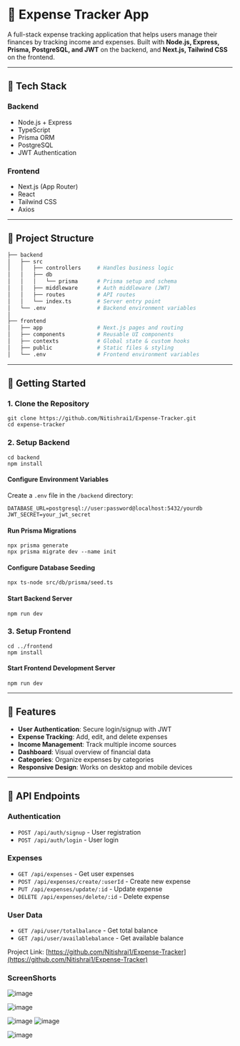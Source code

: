 

# 💸 Expense Tracker App

A full-stack expense tracking application that helps users manage their finances by tracking income and expenses. Built with **Node.js, Express, Prisma, PostgreSQL, and JWT** on the backend, and **Next.js, Tailwind CSS** on the frontend.

---

## 🔧 Tech Stack

### Backend
- Node.js + Express
- TypeScript
- Prisma ORM
- PostgreSQL
- JWT Authentication

### Frontend
- Next.js (App Router)
- React
- Tailwind CSS
- Axios

---

## 📁 Project Structure

```bash
├── backend
│   ├── src
│   │   ├── controllers     # Handles business logic
│   │   ├── db
│   │   │   └── prisma      # Prisma setup and schema
│   │   ├── middleware      # Auth middleware (JWT)
│   │   ├── routes          # API routes
│   │   └── index.ts        # Server entry point
│   └── .env                # Backend environment variables
│
├── frontend
│   ├── app                 # Next.js pages and routing
│   ├── components          # Reusable UI components
│   ├── contexts            # Global state & custom hooks
│   ├── public              # Static files & styling
│   └── .env                # Frontend environment variables
```

---

## 🚀 Getting Started

### 1. Clone the Repository

```shellscript
git clone https://github.com/Nitishrai1/Expense-Tracker.git
cd expense-tracker
```

### 2. Setup Backend

```shellscript
cd backend
npm install
```

#### Configure Environment Variables

Create a `.env` file in the `/backend` directory:

```shellscript
DATABASE_URL=postgresql://user:password@localhost:5432/yourdb
JWT_SECRET=your_jwt_secret
```

#### Run Prisma Migrations

```shellscript
npx prisma generate
npx prisma migrate dev --name init
```

#### Configure Database Seeding

```shellscript
npx ts-node src/db/prisma/seed.ts
```

#### Start Backend Server

```shellscript
npm run dev
```

### 3. Setup Frontend

```shellscript
cd ../frontend
npm install
```

#### Start Frontend Development Server

```shellscript
npm run dev
```

---

## 📱 Features

- **User Authentication**: Secure login/signup with JWT
- **Expense Tracking**: Add, edit, and delete expenses
- **Income Management**: Track multiple income sources
- **Dashboard**: Visual overview of financial data
- **Categories**: Organize expenses by categories
- **Responsive Design**: Works on desktop and mobile devices


---

## 🔗 API Endpoints

### Authentication

- `POST /api/auth/signup` - User registration
- `POST /api/auth/login` - User login


### Expenses

- `GET /api/expenses` - Get user expenses
- `POST /api/expenses/create/:userId` - Create new expense
- `PUT /api/expenses/update/:id` - Update expense
- `DELETE /api/expenses/delete/:id` - Delete expense


### User Data

- `GET /api/user/totalbalance` - Get total balance
- `GET /api/user/availablebalance` - Get available balance


Project Link: [https://github.com/Nitishrai1/Expense-Tracker](https://github.com/Nitishrai1/Expense-Tracker)

### ScreenShorts

![image](https://github.com/user-attachments/assets/cd443e70-eb37-4818-988f-b57e0f7a1cd6)

![image](https://github.com/user-attachments/assets/b69c98a3-0aaa-4176-8045-d6385201ba62)

![image](https://github.com/user-attachments/assets/0b4fac0b-9b25-4313-bb6c-f9fadb5e895c)
![image](https://github.com/user-attachments/assets/2fae2664-1df9-47d1-8ede-a625d5b34d2a)

![image](https://github.com/user-attachments/assets/7f35f979-86a3-448a-96ed-e5dee7800cad)






